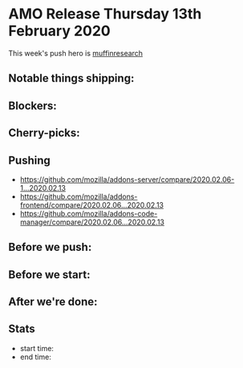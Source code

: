 # AMO Release Thursday 13th February 2020

This week's push hero is [muffinresearch](https://github.com/muffinresearch)

## Notable things shipping:

## Blockers:

## Cherry-picks:


## Pushing

- https://github.com/mozilla/addons-server/compare/2020.02.06-1...2020.02.13
- https://github.com/mozilla/addons-frontend/compare/2020.02.06...2020.02.13
- https://github.com/mozilla/addons-code-manager/compare/2020.02.06...2020.02.13

## Before we push:

## Before we start:

## After we're done:

## Stats

- start time:
- end time:
